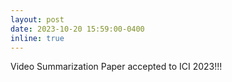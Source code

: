 ```yaml
---
layout: post
date: 2023-10-20 15:59:00-0400
inline: true
---
```


Video Summarization Paper accepted to ICI 2023!!!
